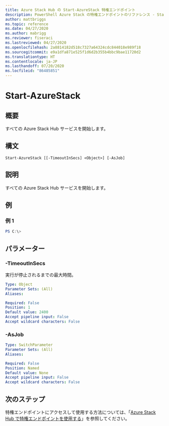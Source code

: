 ```yaml
---
title: Azure Stack Hub の Start-AzureStack 特権エンドポイント
description: PowerShell Azure Stack の特権エンドポイントのリファレンス - Start-AzureStack
author: mattbriggs
ms.topic: reference
ms.date: 04/27/2020
ms.author: mabrigg
ms.reviewer: fiseraci
ms.lastreviewed: 04/27/2020
ms.openlocfilehash: 2a8814182d518c7327a64324cdc844018e989f18
ms.sourcegitcommit: e9a1dfa871e525f1d6d2b355b4bbc9bae11720d2
ms.translationtype: HT
ms.contentlocale: ja-JP
ms.lasthandoff: 07/20/2020
ms.locfileid: "86485851"
---
```

# <a name="start-azurestack"></a>Start-AzureStack

## <a name="synopsis"></a>概要
すべての Azure Stack Hub サービスを開始します。

## <a name="syntax"></a>構文

```
Start-AzureStack [[-TimeoutInSecs] <Object>] [-AsJob]
```

## <a name="description"></a>説明
すべての Azure Stack Hub サービスを開始します。

## <a name="examples"></a>例

### <a name="example-1"></a>例 1
```powershell
PS C:\> 
```



## <a name="parameters"></a>パラメーター

### <a name="-timeoutinsecs"></a>-TimeoutInSecs
実行が停止されるまでの最大時間。

```yaml
Type: Object
Parameter Sets: (All)
Aliases:

Required: False
Position: 1
Default value: 2400
Accept pipeline input: False
Accept wildcard characters: False
```

### <a name="-asjob"></a>-AsJob


```yaml
Type: SwitchParameter
Parameter Sets: (All)
Aliases:

Required: False
Position: Named
Default value: None
Accept pipeline input: False
Accept wildcard characters: False
```

## <a name="next-steps"></a>次のステップ

特権エンドポイントにアクセスして使用する方法については、「[Azure Stack Hub で特権エンドポイントを使用する](../../operator/azure-stack-privileged-endpoint.md)」を参照してください。
